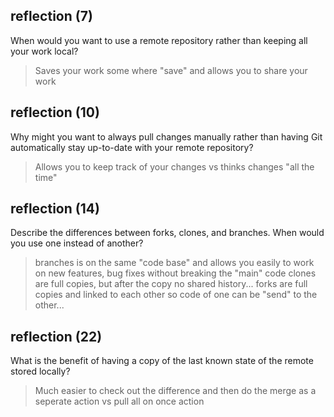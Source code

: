 ## reflection (7)

When would you want to use a remote repository rather than keeping all your work local?

> Saves your work some where "save" and allows you to share your work


## reflection (10)

Why might you want to always pull changes manually rather than having Git automatically stay up-to-date with your remote repository?

> Allows you to keep track of your changes vs thinks changes "all the time" 

## reflection (14)

Describe the differences between forks, clones, and branches. When would you use one instead of another?

> branches is on the same "code base" and allows you easily to work on new features, bug fixes without breaking the "main" code
> clones are full copies, but after the copy no shared history...
> forks are full copies and linked to each other so code of one can be "send" to the other...

## reflection (22)

What is the benefit of having a copy of the last known state of the remote stored locally?

> Much easier to check out the difference and then do the merge as a seperate action vs pull all on once action

